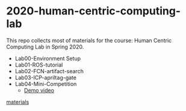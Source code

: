 # 2020-human-centric-computing-lab
This repo collects most of materials for the course: Human Centric Computing Lab in Spring 2020.

- Lab00-Environment Setup
- Lab01-ROS-tutorial  
- Lab02-FCN-artifact-search  
- Lab03-ICP-apriltag-gate
- Lab04-Mini-Competition
  - [Demo video](https://drive.google.com/open?id=1Quw-bXA2QZwQuXZda5QwzwB9C6CcfU1G)
    

[materials](https://drive.google.com/drive/folders/15m45DFtSyPrK9sKjp0aYbAcPBdIsRNt3?usp=sharing)
